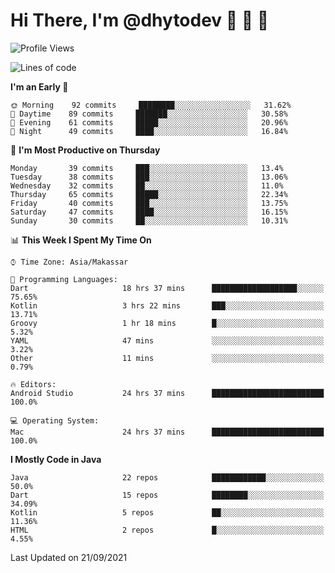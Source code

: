 # Hi There, I'm @dhytodev 👋 👋 👋

<!--
**DhytoDev/dhytodev** is a ✨ _special_ ✨ repository because its `README.md` (this file) appears on your GitHub profile.

Here are some ideas to get you started:

- 🔭 I’m currently working on ...
- 🌱 I’m currently learning ...
- 👯 I’m looking to collaborate on ...
- 🤔 I’m looking for help with ...
- 💬 Ask me about ...
- 📫 How to reach me: ...
- 😄 Pronouns: ...
- ⚡ Fun fact: ...
-->

<!--START_SECTION:waka-->
![Profile Views](http://img.shields.io/badge/Profile%20Views-1-blue)

![Lines of code](https://img.shields.io/badge/From%20Hello%20World%20I%27ve%20Written-277712%20lines%20of%20code-blue)

**I'm an Early 🐤** 

```text
🌞 Morning    92 commits     ████████░░░░░░░░░░░░░░░░░   31.62% 
🌆 Daytime    89 commits     ███████░░░░░░░░░░░░░░░░░░   30.58% 
🌃 Evening    61 commits     █████░░░░░░░░░░░░░░░░░░░░   20.96% 
🌙 Night      49 commits     ████░░░░░░░░░░░░░░░░░░░░░   16.84%

```
📅 **I'm Most Productive on Thursday** 

```text
Monday       39 commits     ███░░░░░░░░░░░░░░░░░░░░░░   13.4% 
Tuesday      38 commits     ███░░░░░░░░░░░░░░░░░░░░░░   13.06% 
Wednesday    32 commits     ██░░░░░░░░░░░░░░░░░░░░░░░   11.0% 
Thursday     65 commits     █████░░░░░░░░░░░░░░░░░░░░   22.34% 
Friday       40 commits     ███░░░░░░░░░░░░░░░░░░░░░░   13.75% 
Saturday     47 commits     ████░░░░░░░░░░░░░░░░░░░░░   16.15% 
Sunday       30 commits     ██░░░░░░░░░░░░░░░░░░░░░░░   10.31%

```


📊 **This Week I Spent My Time On** 

```text
⌚︎ Time Zone: Asia/Makassar

💬 Programming Languages: 
Dart                     18 hrs 37 mins      ███████████████████░░░░░░   75.65% 
Kotlin                   3 hrs 22 mins       ███░░░░░░░░░░░░░░░░░░░░░░   13.71% 
Groovy                   1 hr 18 mins        █░░░░░░░░░░░░░░░░░░░░░░░░   5.32% 
YAML                     47 mins             ░░░░░░░░░░░░░░░░░░░░░░░░░   3.22% 
Other                    11 mins             ░░░░░░░░░░░░░░░░░░░░░░░░░   0.79%

🔥 Editors: 
Android Studio           24 hrs 37 mins      █████████████████████████   100.0%

💻 Operating System: 
Mac                      24 hrs 37 mins      █████████████████████████   100.0%

```

**I Mostly Code in Java** 

```text
Java                     22 repos            ████████████░░░░░░░░░░░░░   50.0% 
Dart                     15 repos            ████████░░░░░░░░░░░░░░░░░   34.09% 
Kotlin                   5 repos             ██░░░░░░░░░░░░░░░░░░░░░░░   11.36% 
HTML                     2 repos             █░░░░░░░░░░░░░░░░░░░░░░░░   4.55%

```



 Last Updated on 21/09/2021
<!--END_SECTION:waka-->
